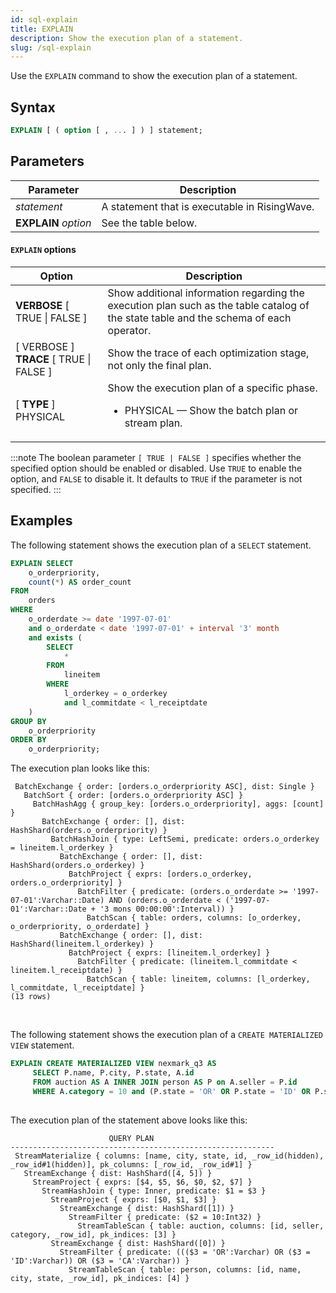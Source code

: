 ```yaml
---
id: sql-explain
title: EXPLAIN
description: Show the execution plan of a statement.
slug: /sql-explain
---
```

<head>
  <link rel="canonical" href="https://docs.risingwave.com/docs/current/sql-explain/" />
</head>

<!--Track the implementation progress of EXPLAIN here: https://github.com/risingwavelabs/risingwave/issues/4856-->

Use the `EXPLAIN` command to show the execution plan of a statement. 

## Syntax

```sql
EXPLAIN [ ( option [ , ... ] ) ] statement;
```

## Parameters

|Parameter      | Description|
|---------------|------------|
|*statement*    | A statement that is executable in RisingWave.|
|**EXPLAIN** *option*    | See the table below.|

#### `EXPLAIN` options

|Option         | Description|
|---------------|------------|
|**VERBOSE** [ TRUE \| FALSE ]|Show additional information regarding the execution plan such as the table catalog of the state table and the schema of each operator.|
|[ VERBOSE ] **TRACE** [ TRUE \| FALSE ]|Show the trace of each optimization stage, not only the final plan.|
|[ **TYPE** ] PHYSICAL |Show the execution plan of a specific phase.<ul><li>PHYSICAL — Show the batch plan or stream plan.</li></ul>|

<!-- ⬆️ EXPLAIN (TYPE LOGICAL) stmt is currently not supported. Track the progress: https://github.com/risingwavelabs/risingwave/issues/4856. See the explanation for the option: https://singularity-data.quip.com/fek1AUiMz5lz/RFC-Option-based-Explain-Syntax-->
<!-- EXPLAIN (TYPE DIST) stmt is currently not supported. Track the progress: https://github.com/risingwavelabs/risingwave/issues/3710-->
<!-- |**FORMAT** { TREE \| JSON }|Specify the output format.<ul><li>TREE — </li><li>JSON — </li></ul>| is currently not supported. Track the progress: https://github.com/risingwavelabs/risingwave/issues/4856. See the explanation for the option: https://singularity-data.quip.com/fek1AUiMz5lz/RFC-Option-based-Explain-Syntax. See reference here: https://dev.mysql.com/doc/refman/8.0/en/explain.html-->

:::note
The boolean parameter `[ TRUE | FALSE ]` specifies whether the specified option should be enabled or disabled. Use `TRUE` to enable the option, and `FALSE` to disable it. It defaults to `TRUE` if the parameter is not specified.
:::


## Examples

The following statement shows the execution plan of a `SELECT` statement.

```sql
EXPLAIN SELECT
    o_orderpriority,
    count(*) AS order_count
FROM
    orders
WHERE
    o_orderdate >= date '1997-07-01'
    and o_orderdate < date '1997-07-01' + interval '3' month
    and exists (
        SELECT
            *
        FROM
            lineitem
        WHERE
            l_orderkey = o_orderkey
            and l_commitdate < l_receiptdate
    )
GROUP BY
    o_orderpriority
ORDER BY
    o_orderpriority;
```

The execution plan looks like this:

```
 BatchExchange { order: [orders.o_orderpriority ASC], dist: Single }
   BatchSort { order: [orders.o_orderpriority ASC] }
     BatchHashAgg { group_key: [orders.o_orderpriority], aggs: [count] }
       BatchExchange { order: [], dist: HashShard(orders.o_orderpriority) }
         BatchHashJoin { type: LeftSemi, predicate: orders.o_orderkey = lineitem.l_orderkey }
           BatchExchange { order: [], dist: HashShard(orders.o_orderkey) }
             BatchProject { exprs: [orders.o_orderkey, orders.o_orderpriority] }
               BatchFilter { predicate: (orders.o_orderdate >= '1997-07-01':Varchar::Date) AND (orders.o_orderdate < ('1997-07-01':Varchar::Date + '3 mons 00:00:00':Interval)) }
                 BatchScan { table: orders, columns: [o_orderkey, o_orderpriority, o_orderdate] }
           BatchExchange { order: [], dist: HashShard(lineitem.l_orderkey) }
             BatchProject { exprs: [lineitem.l_orderkey] }
               BatchFilter { predicate: (lineitem.l_commitdate < lineitem.l_receiptdate) }
                 BatchScan { table: lineitem, columns: [l_orderkey, l_commitdate, l_receiptdate] }
(13 rows)
```

<!-- Previous example. Before this change: https://github.com/singularity-data/risingwave/pull/4253 

```sql
EXPLAIN SELECT P.name, P.city, P.state, A.id
   FROM auction AS A INNER JOIN person AS P on A.seller = P.id
   WHERE A.category = 10 and (P.state = 'OR' OR P.state = 'ID' OR P.state = 'CA');
```

The execution plan looks like this:

```
                        QUERY PLAN
-----------------------------------------------------------
 BatchExchange { order: [], dist: Single }
   BatchProject { exprs: [$3, $4, $5, $0] }
     BatchHashJoin { type: Inner, predicate: $1 = $2 }
       BatchProject { exprs: [$0, $1] }
         BatchExchange { order: [], dist: HashShard([1]) }
           BatchFilter { predicate: ($2 = 10:Int32) }
             BatchScan { table: auction, columns: [id, seller, category] }
       BatchExchange { order: [], dist: HashShard([0]) }
         BatchFilter { predicate: ((($3 = 'OR':Varchar) OR ($3 = 'ID':Varchar)) OR ($3 = 'CA':Varchar)) }
           BatchScan { table: person, columns: [id, name, city, state] }
```
-->
<br />

The following statement shows the execution plan of a `CREATE MATERIALIZED VIEW` statement.

```sql
EXPLAIN CREATE MATERIALIZED VIEW nexmark_q3 AS
     SELECT P.name, P.city, P.state, A.id
     FROM auction AS A INNER JOIN person AS P on A.seller = P.id
     WHERE A.category = 10 and (P.state = 'OR' OR P.state = 'ID' OR P.state = 'CA');
                                                          
```

The execution plan of the statement above looks like this:

```
                      QUERY PLAN
-----------------------------------------------------------
 StreamMaterialize { columns: [name, city, state, id, _row_id(hidden), _row_id#1(hidden)], pk_columns: [_row_id, _row_id#1] }
   StreamExchange { dist: HashShard([4, 5]) }
     StreamProject { exprs: [$4, $5, $6, $0, $2, $7] }
       StreamHashJoin { type: Inner, predicate: $1 = $3 }
         StreamProject { exprs: [$0, $1, $3] }
           StreamExchange { dist: HashShard([1]) }
             StreamFilter { predicate: ($2 = 10:Int32) }
               StreamTableScan { table: auction, columns: [id, seller, category, _row_id], pk_indices: [3] }
         StreamExchange { dist: HashShard([0]) }
           StreamFilter { predicate: ((($3 = 'OR':Varchar) OR ($3 = 'ID':Varchar)) OR ($3 = 'CA':Varchar)) }
             StreamTableScan { table: person, columns: [id, name, city, state, _row_id], pk_indices: [4] }
```
